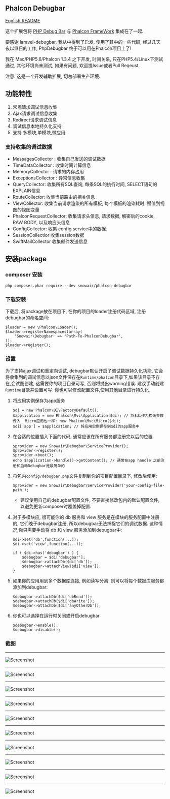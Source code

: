 ## Phalcon Debugbar

[English README](https://github.com/snowair/phalcon-debugbar/blob/master/README.EN.md)

这个扩展包将 [PHP Debug Bar](http://phpdebugbar.com/) 与  [Phalcon FrameWork](http://phalconphp.com) 集成在了一起.
 
要感谢 laravel-debugbar, 我从中得到了启发, 使用了其中的一些代码, 经过几天夜以继日的工作, PhpDebugbar 终于可以用在Phalcon项目上了!

我在 Mac/PHP5.6/Phalcon 1.3.4 之下开发, 时间关系, 只在PHP5.4/Linux下测试通过, 其他环境尚未测试, 如果有问题, 欢迎提Issue或者Pull Reqeust. 

注意: 这是一个开发辅助扩展, 切勿部署生产环境. 

## 功能特性

1. 常规请求调试信息收集
2. Ajax请求调试信息收集
3. Redirect请求调试信息
4. 调试信息本地持久化支持
5. 支持 多模块,单模块,微应用.
 
### 支持收集的调试数据

 - MessagesCollector : 收集自己发送的调试数据
 - TimeDataCollector : 收集时间计算信息
 - MemoryCollector : 请求的内存占用
 - ExceptionsCollector : 异常信息收集
 - QueryCollector: 收集所有SQL查询, 每条SQL的执行时间, SELECT语句的EXPLAIN信息
 - RouteCollector: 收集当前路由的相关信息
 - ViewCollector:  收集当前请求渲染的所有模板, 每个模板的渲染耗时, 赋值到视图的视图变量
 - PhalconRequestCollector: 收集请求头信息, 请求数据, 解密后的cookie, RAW BODY, 以及响应头信息
 - ConfigCollector: 收集 config service中的数据.
 - SessionCollectior 收集session数据
 - SwiftMailCollector 收集邮件发送信息

## 安装package

### composer 安装

```
php composer.phar require --dev snowair/phalcon-debugbar
```


### 下载安装

下载后, 将package放在项目下, 在你的项目的loader注册代码区域, 注册debugbar的命名空间:

```
$loader = new \Phalcon\Loader();
$loader->registerNamespaces(array(
	'Snowair\Debugbar' => 'Path-To-PhalconDebugbar',  
));
$loader->register();
```

### 设置

为了支持ajax调试和重定向调试, debugbar默认开启了调试数据持久化功能, 它会将收集到的调试信息以json文件保存在`Runtime/phalcon`目录下,如果该目录不存在,会试图创建, 这需要你的项目目录可写, 否则将抛出warning错误. 建议手动创建`Runtime`目录并设置可写. 你也可以修改配置文件,使用其他目录进行持久化.

1. 将应用实例保存为app服务

    ```
    $di = new Phalcon\DI\FactoryDefault();
    $application = new Phalcon\Mvc\Application($di); // 将$di作为构造参数传入  Micro应用也一样: new Phalcon\Mvc\Micro($di);
    $di['app'] = $application; // 将应用实例保存到$di的app服务中
    ```

2. 在合适的位置插入下面的代码, 通常应该在所有服务都注册完以后的位置. 

    ```
    $provider = new Snowair\Debugbar\ServiceProvider();
    $provider->register();
    $provider->boot();
    echo $application->handle()->getContent(); // 通常在app handle 之前注册和启动Debugbar是最简单的
    ```
    
3. 将包内`config/debugbar.php`文件复制到你的项目配置目录下, 修改后使用:

    ```
    $provider = new Snowair\Debugbar\ServiceProvider('your-config-file-path');
    ```
    * 建议使用自己的debugbar配置文件, 不要直接修改包内的默认配置文件, 以避免更新composer时覆盖掉配置.

4. 对于多模块应, 很可能你的 db 服务和 view 服务是在模块的服务配置中注册的, 它们晚于debugbar注册, 所以debugbar无法捕捉它们的调试数据. 这种情况,你只需要手动将
db 和 view 服务添加到debugbar中:

    ```
    $di->set('db',function(...));
    $di->set('view',function(...));

    if ( $di->has('debugbar') ) {
        $debugbar = $di['debugbar'];
        $debugbar->attachDb($di['db']);
        $debugbar->attachView($di['view']);
    }
    ```

5. 如果你的应用用到多个数据库连接, 例如读写分离. 则可以将每个数据库服务都添加到debugbar:

    ```
    $debugbar->attachDb($di['dbRead']);
    $debugbar->attachDb($di['dbWrite']);
    $debugbar->attachDb($di['anyOtherDb']);
    ```

6. 你也可以选择在运行时关闭或开启debugbar

    ```
    $debugbar->enable();
    $debugbar->disable();
    ```

### 截图


* * * 

![Screenshot](http://git.oschina.net/zhuyajie/phalcon-debugbar/raw/master/snapshots/message.png)

* * * 

![Screenshot](http://git.oschina.net/zhuyajie/phalcon-debugbar/raw/master/snapshots/timeline.png)

* * * 

![Screenshot](http://git.oschina.net/zhuyajie/phalcon-debugbar/raw/master/snapshots/exception.png)

* * * 

![Screenshot](http://git.oschina.net/zhuyajie/phalcon-debugbar/raw/master/snapshots/route.png)

* * * 

![Screenshot](http://git.oschina.net/zhuyajie/phalcon-debugbar/raw/master/snapshots/database.png)

* * * 

![Screenshot](http://git.oschina.net/zhuyajie/phalcon-debugbar/raw/master/snapshots/views.png)

* * * 

![Screenshot](http://git.oschina.net/zhuyajie/phalcon-debugbar/raw/master/snapshots/config.png)

* * * 

![Screenshot](http://git.oschina.net/zhuyajie/phalcon-debugbar/raw/master/snapshots/session.png)

* * * 

![Screenshot](http://git.oschina.net/zhuyajie/phalcon-debugbar/raw/master/snapshots/request.png)

* * * 

![Screenshot](http://git.oschina.net/zhuyajie/phalcon-debugbar/raw/master/snapshots/stackdata.png)
